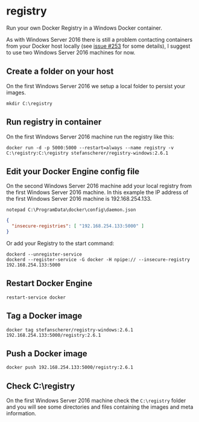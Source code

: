 # registry

Run your own Docker Registry in a Windows Docker container.

As with Windows Server 2016 there is still a problem contacting containers from your Docker host locally (see [issue #253](https://github.com/Microsoft/Virtualization-Documentation/issues/253) for some details), I suggest to use two Windows Server 2016 machines for now.

## Create a folder on your host

On the first Windows Server 2016 we setup a local folder to persist your images.

```
mkdir C:\registry
```

## Run registry in container

On the first Windows Server 2016 machine run the registry like this:

```
docker run -d -p 5000:5000 --restart=always --name registry -v C:\registry:C:\registry stefanscherer/registry-windows:2.6.1
```

## Edit your Docker Engine config file

On the second Windows Server 2016 machine add your local registry from the first Windows Server 2016 machine. In this example the IP address of the first Windows Server 2016 machine is 192.168.254.133.

```
notepad C:\ProgramData\docker\config\daemon.json
```

```json
{
  "insecure-registries": [ "192.168.254.133:5000" ]
}
```

Or add your Registry to the start command:

```
dockerd --unregister-service
dockerd --register-service -G docker -H npipe:// --insecure-registry 192.168.254.133:5000
```

## Restart Docker Engine

```
restart-service docker
```

## Tag a Docker image

```
docker tag stefanscherer/registry-windows:2.6.1 192.168.254.133:5000/registry:2.6.1
```

## Push a Docker image

```
docker push 192.168.254.133:5000/registry:2.6.1
```

## Check C:\registry

On the first Windows Server 2016 machine check the `C:\registry` folder and you will see some directories and files containing the images and meta information.
